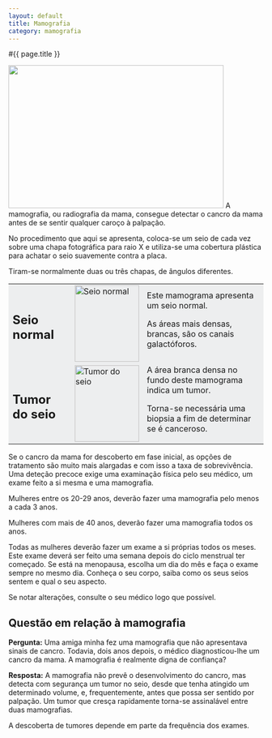 ```yaml
---
layout: default
title: Mamografia
category: mamografia
---
```


#{{ page.title }}

<img class="alignnone size-full wp-image-30" title="mamografia" src="http://www.cancrodamama.com/wp-content/uploads/2011/06/mamografia.jpg" alt="" width="425" height="282" />
A mamografia, ou radiografia da mama, consegue detectar o cancro da mama antes de se sentir qualquer caroço à palpação.

No procedimento que aqui se apresenta, coloca-se um seio de cada vez sobre uma chapa fotográfica para raio X e utiliza-se uma cobertura plástica para achatar o seio suavemente contra a placa.

Tiram-se normalmente duas ou três chapas, de ângulos diferentes.

<table border="0" cellpadding="10" width="100%">
<tbody>
<tr>
<td bgcolor="#edeeef">
<h2>Seio normal</h2>
</td>
<td bgcolor="#edeeef"><img class="size-full wp-image-24 " title="mamografia_clip_image004" src="http://www.cancrodamama.com/wp-content/uploads/2011/06/mamografia_clip_image004.jpg" alt="Seio normal" width="127" height="151" /></td>
<td bgcolor="#edeeef">Este mamograma apresenta um seio normal.

As áreas mais densas, brancas, são os canais galactóforos.</td>
</tr>
<tr>
<td bgcolor="#edeeef">
<h2>Tumor do seio</h2>
</td>
<td bgcolor="#edeeef"><img class="size-full wp-image-25" title="mamografia_clip_image006" src="http://www.cancrodamama.com/wp-content/uploads/2011/06/mamografia_clip_image006.jpg" alt="Tumor do seio" width="127" height="151" /></td>
<td bgcolor="#edeeef">A área branca densa no fundo deste mamograma indica um tumor.

Torna-se necessária uma biopsia a fim de determinar se é canceroso.</td>
</tr>
</tbody>
</table>

Se o cancro da mama for descoberto em fase inicial, as opções de tratamento são muito mais alargadas e com isso a taxa de sobrevivência. Uma deteção precoce exige uma examinação física pelo seu médico, um exame feito a si mesma e uma mamografia.

Mulheres entre os 20-29 anos, deverão fazer uma mamografia pelo menos a cada 3 anos.

Mulheres com mais de 40 anos, deverão fazer uma mamografia todos os anos.

Todas as mulheres deverão fazer um exame a si próprias todos os meses. Este exame deverá ser feito uma semana depois do ciclo menstrual ter começado. Se está na menopausa, escolha um dia do mês e faça o exame sempre no mesmo dia. Conheça o seu corpo, saiba como os seus seios sentem e qual o seu aspecto.

Se notar alterações, consulte o seu médico logo que possível.

<h2>Questão em relação à mamografia</h2>
<strong>Pergunta:</strong> Uma amiga minha fez uma mamografia que não apresentava sinais de cancro. Todavia, dois anos depois, o médico diagnosticou-lhe um cancro da mama. A mamografia é realmente digna de confiança?

<strong>Resposta:</strong> A mamografia não prevê o desenvolvimento do cancro, mas detecta com segurança um tumor no seio, desde que tenha atingido um determinado volume, e, frequentemente, antes que possa ser sentido por palpação. Um tumor que cresça rapidamente torna-se assinalável entre duas mamografias.

A descoberta de tumores depende em parte da frequência dos exames.